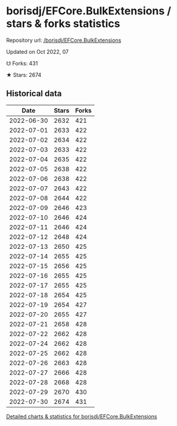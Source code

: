 # borisdj/EFCore.BulkExtensions / stars & forks statistics

Repository url: [/borisdj/EFCore.BulkExtensions](https://github.com/borisdj/EFCore.BulkExtensions)

Updated on Oct 2022, 07

☋ Forks: 431

★ Stars: 2674

## Historical data
| Date | Stars | Forks |
|------|-------|-------|
| 2022-06-30 | 2632 | 421 | 
| 2022-07-01 | 2633 | 422 | 
| 2022-07-02 | 2634 | 422 | 
| 2022-07-03 | 2633 | 422 | 
| 2022-07-04 | 2635 | 422 | 
| 2022-07-05 | 2638 | 422 | 
| 2022-07-06 | 2638 | 422 | 
| 2022-07-07 | 2643 | 422 | 
| 2022-07-08 | 2644 | 422 | 
| 2022-07-09 | 2646 | 423 | 
| 2022-07-10 | 2646 | 424 | 
| 2022-07-11 | 2646 | 424 | 
| 2022-07-12 | 2648 | 424 | 
| 2022-07-13 | 2650 | 425 | 
| 2022-07-14 | 2655 | 425 | 
| 2022-07-15 | 2656 | 425 | 
| 2022-07-16 | 2655 | 425 | 
| 2022-07-17 | 2655 | 425 | 
| 2022-07-18 | 2654 | 425 | 
| 2022-07-19 | 2654 | 427 | 
| 2022-07-20 | 2655 | 427 | 
| 2022-07-21 | 2658 | 428 | 
| 2022-07-22 | 2662 | 428 | 
| 2022-07-24 | 2662 | 428 | 
| 2022-07-25 | 2662 | 428 | 
| 2022-07-26 | 2663 | 428 | 
| 2022-07-27 | 2666 | 428 | 
| 2022-07-28 | 2668 | 428 | 
| 2022-07-29 | 2670 | 430 | 
| 2022-07-30 | 2674 | 431 | 


[Detailed charts & statistics for borisdj/EFCore.BulkExtensions](https://reviewgithub.com/rep/borisdj/EFCore.BulkExtensions)
